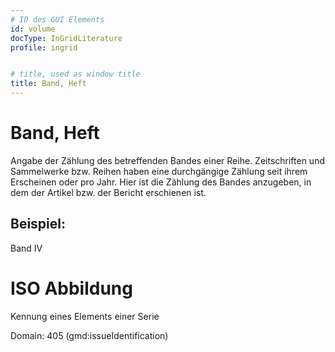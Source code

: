 ```yaml
---
# ID des GUI Elements
id: volume
docType: InGridLiterature
profile: ingrid


# title, used as window title
title: Band, Heft
---
```


# Band, Heft

Angabe der Zählung des betreffenden Bandes einer Reihe. Zeitschriften und Sammelwerke bzw. Reihen haben eine durchgängige Zählung seit ihrem Erscheinen oder pro Jahr. Hier ist die Zählung des Bandes anzugeben, in dem der Artikel bzw. der Bericht erschienen ist.

## Beispiel:

Band IV

# ISO Abbildung

Kennung eines Elements einer Serie

Domain: 405 (gmd:issueIdentification)
